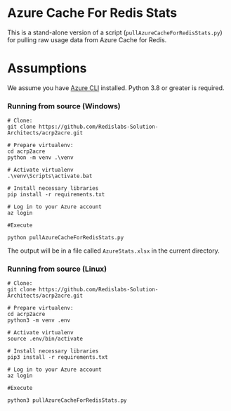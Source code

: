 # Azure Cache For Redis Stats

This is a stand-alone version of a script (`pullAzureCacheForRedisStats.py`) for pulling raw usage data from Azure Cache for Redis.

# Assumptions
We assume you have [Azure CLI](https://docs.microsoft.com/en-us/cli/azure/install-azure-cli) installed.
Python 3.8 or greater is required.

### Running from source (Windows)

```
# Clone:
git clone https://github.com/Redislabs-Solution-Architects/acrp2acre.git

# Prepare virtualenv:
cd acrp2acre
python -m venv .\venv

# Activate virtualenv
.\venv\Scripts\activate.bat

# Install necessary libraries
pip install -r requirements.txt

# Log in to your Azure account
az login

#Execute 

python pullAzureCacheForRedisStats.py
```

The output will be in a file called `AzureStats.xlsx` in the current directory.

### Running from source (Linux)
```
# Clone:
git clone https://github.com/Redislabs-Solution-Architects/acrp2acre.git

# Prepare virtualenv:
cd acrp2acre
python3 -m venv .env

# Activate virtualenv
source .env/bin/activate

# Install necessary libraries
pip3 install -r requirements.txt

# Log in to your Azure account
az login

#Execute 

python3 pullAzureCacheForRedisStats.py
```


